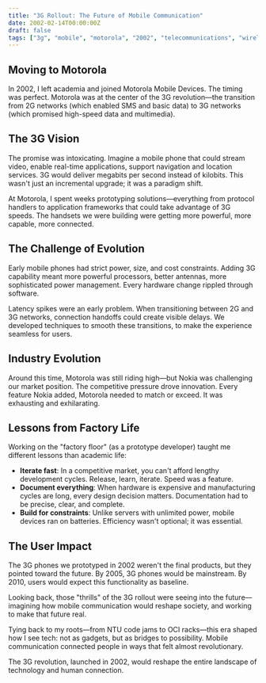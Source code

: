 ```yaml
---
title: "3G Rollout: The Future of Mobile Communication"
date: 2002-02-14T00:00:00Z
draft: false
tags: ["3g", "mobile", "motorola", "2002", "telecommunications", "wireless"]
---
```


## Moving to Motorola

In 2002, I left academia and joined Motorola Mobile Devices. The timing was perfect. Motorola was at the center of the 3G revolution—the transition from 2G networks (which enabled SMS and basic data) to 3G networks (which promised high-speed data and multimedia).

## The 3G Vision

The promise was intoxicating. Imagine a mobile phone that could stream video, enable real-time applications, support navigation and location services. 3G would deliver megabits per second instead of kilobits. This wasn't just an incremental upgrade; it was a paradigm shift.

At Motorola, I spent weeks prototyping solutions—everything from protocol handlers to application frameworks that could take advantage of 3G speeds. The handsets we were building were getting more powerful, more capable, more connected.

## The Challenge of Evolution

Early mobile phones had strict power, size, and cost constraints. Adding 3G capability meant more powerful processors, better antennas, more sophisticated power management. Every hardware change rippled through software.

Latency spikes were an early problem. When transitioning between 2G and 3G networks, connection handoffs could create visible delays. We developed techniques to smooth these transitions, to make the experience seamless for users.

## Industry Evolution

Around this time, Motorola was still riding high—but Nokia was challenging our market position. The competitive pressure drove innovation. Every feature Nokia added, Motorola needed to match or exceed. It was exhausting and exhilarating.

## Lessons from Factory Life

Working on the "factory floor" (as a prototype developer) taught me different lessons than academic life:

- **Iterate fast**: In a competitive market, you can't afford lengthy development cycles. Release, learn, iterate. Speed was a feature.
- **Document everything**: When hardware is expensive and manufacturing cycles are long, every design decision matters. Documentation had to be precise, clear, and complete.
- **Build for constraints**: Unlike servers with unlimited power, mobile devices ran on batteries. Efficiency wasn't optional; it was essential.

## The User Impact

The 3G phones we prototyped in 2002 weren't the final products, but they pointed toward the future. By 2005, 3G phones would be mainstream. By 2010, users would expect this functionality as baseline.

Looking back, those "thrills" of the 3G rollout were seeing into the future—imagining how mobile communication would reshape society, and working to make that future real.

Tying back to my roots—from NTU code jams to OCI racks—this era shaped how I see tech: not as gadgets, but as bridges to possibility. Mobile communication connected people in ways that felt almost revolutionary.

The 3G revolution, launched in 2002, would reshape the entire landscape of technology and human connection.
